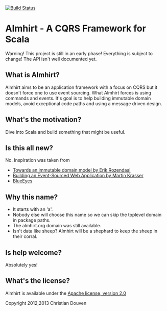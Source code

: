 [![Build Status](https://secure.travis-ci.org/chridou/almhirt.png)](http://travis-ci.org/chridou/almhirt) 

# Almhirt - A CQRS Framework for Scala

Warning! This project is still in an early phase! Everything is subject to change!
The API isn't well documented yet. 

## What is Almhirt?

Almhirt aims to be an application framework with a focus on CQRS but it doesn't force one to use event sourcing.
What Almhirt forces is using commands and events.
It's goal is to help building immutable domain models, avoid exceptional code paths and using a message driven design.

## What's the motivation?

Dive into Scala and build something that might be useful. 

## Is this all new?

No. Inspiration was taken from
* [Towards an immutable domain model by Erik Rozendaal](http://blog.zilverline.com/2011/02/01/towards-an-immutable-domain-model-introduction-part-1/)
* [Building an Event-Sourced Web Application by Martin Krasser](http://krasserm.blogspot.de/2011/11/building-event-sourced-web-application.html)
* [BlueEyes](http://noelwelsh.com/blueeyes/concurrency.html)

## Why this name?

* It starts with an 'a'.
* Nobody else will choose this name so we can skip the toplevel domain in package paths.
* The almhirt.org domain was still available.
* Isn't data like sheep? Almhirt will be a shephard to keep the sheep in their corral.

## Is help welcome?

Absolutely yes!

## What's the license?

Almhirt is available under the [Apache license, version 2.0](http://www.apache.org/licenses/LICENSE-2.0.html)

Copyright 2012,2013 Christian Douven

